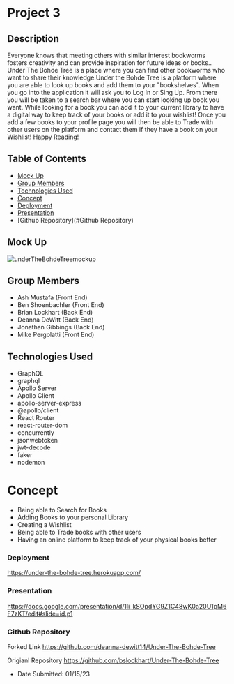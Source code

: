 # Project 3

## Description

Everyone knows that meeting others with similar interest bookworms fosters creativity and can provide inspiration for future ideas or books.. Under The Bohde Tree is a place where you can find other bookworms who want to share their knowledge.Under the Bohde Tree is a platform where you are able to look up books and add them to your "bookshelves". When you go into the application it will ask you to Log In or Sing Up. From there you will be taken to a search bar where you can start looking up book you want. While looking for a book you can add it to your current library to have a digital way to keep track of your books or add it to your wishlist! Once you add a few books to your profile page you will then be able to Trade with other users on the platform and contact them if they have a book on your Wishlist! Happy Reading!

## Table of Contents

- [Mock Up](#Mock-Up)
- [Group Members](#Group-Members)
- [Technologies Used](#Technologies-Used)
- [Concept](#Concept)
- [Deployment](#Deployment)
- [Presentation](#Presentation)
- [Github Repository](#Github Repository)


## Mock Up

![underTheBohdeTreemockup](https://user-images.githubusercontent.com/109932251/212574526-3b6dd2bb-7830-4ffc-bbbf-19872fe1c17e.png)


## Group Members

- Ash Mustafa (Front End)
- Ben Shoenbachler (Front End)
- Brian Lockhart (Back End)
- Deanna DeWitt (Back End)
- Jonathan Gibbings (Back End)
- Mike Pergolatti (Front End)

## Technologies Used

- GraphQL
- graphql
- Apollo Server
- Apollo Client
- apollo-server-express
- @apollo/client
- React Router
- react-router-dom
- concurrently
- jsonwebtoken
- jwt-decode
- faker
- nodemon

# Concept

- Being able to Search for Books
- Adding Books to your personal Library
- Creating a Wishlist
- Being able to Trade books with other users
- Having an online platform to keep track of your physical books better

### Deployment

https://under-the-bohde-tree.herokuapp.com/

### Presentation

https://docs.google.com/presentation/d/1li_kSOpdYG9Z1C48wK0a20U1pM6F7zKT/edit#slide=id.p1

### Github Repository

Forked Link
https://github.com/deanna-dewitt14/Under-The-Bohde-Tree

Origianl Repository
https://github.com/bslockhart/Under-The-Bohde-Tree

- Date Submitted: 01/15/23
